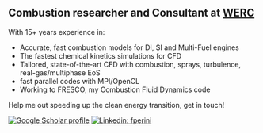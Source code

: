 <h2> Combustion researcher and Consultant at <a href="http://www.w-erc.com">WERC</a> </h2>  

With 15+ years experience in:
- Accurate, fast combustion models for DI, SI and Multi-Fuel engines  
- The fastest chemical kinetics simulations for CFD 
- Tailored, state-of-the-art CFD with combustion, sprays, turbulence, real-gas/multiphase EoS 
- fast parallel codes with MPI/OpenCL
- Working to FRESCO, my Combustion Fluid Dynamics code
  
Help me out speeding up the clean energy transition, get in touch!

[![Google Scholar profile](https://img.shields.io/badge/-Google%20Scholar-blue)](https://scholar.google.com/citations?user=WnfbZIgAAAAJ)
[![Linkedin: fperini](https://img.shields.io/badge/-FedericoPerini-blue?style=flat-square&logo=Linkedin&logoColor=white&link=https://www.linkedin.com/in/fperini/)](https://www.linkedin.com/in/fperini/)

  

